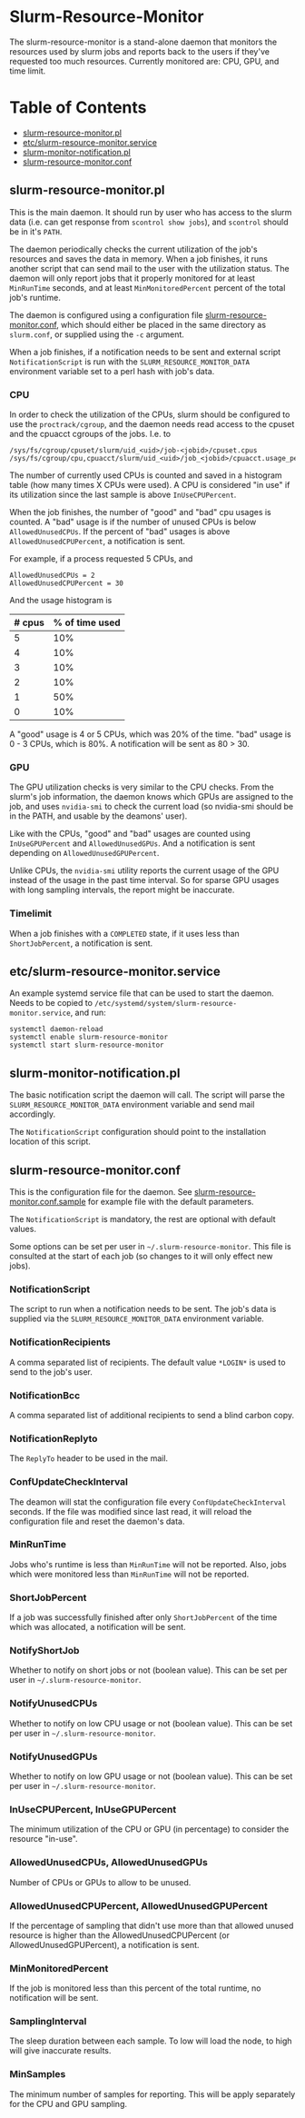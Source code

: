 # Slurm-Resource-Monitor

The slurm-resource-monitor is a stand-alone daemon that monitors the resources
used by slurm jobs and reports back to the users if they've requested too much
resources. Currently monitored are: CPU, GPU, and time limit.

# Table of Contents

* [slurm-resource-monitor.pl](#slurm-resource-monitorpl)
* [etc/slurm-resource-monitor.service](#etcslurm-resource-monitorservice)
* [slurm-monitor-notification.pl](#slurm-monitor-notificationpl)
* [slurm-resource-monitor.conf](#slurm-resource-monitorconf)

## slurm-resource-monitor.pl

This is the main daemon. It should run by user who has access to the slurm data
(i.e. can get response from `scontrol show jobs`), and `scontrol` should be in
it's `PATH`.

The daemon periodically checks the current utilization of the job's resources
and saves the data in memory. When a job finishes, it runs another script that
can send mail to the user with the utilization status. The daemon will only
report jobs that it properly monitored for at least `MinRunTime` seconds, and
at least `MinMonitoredPercent` percent of the total job's runtime.

The daemon is configured using a configuration file
[slurm-resource-monitor.conf](#slurm-resource-monitorconf), which should either
be placed in the same directory as `slurm.conf`, or supplied using the `-c`
argument.

When a job finishes, if a notification needs to be sent and external script
`NotificationScript` is run with the `SLURM_RESOURCE_MONITOR_DATA` environment
variable set to a perl hash with job's data.

### CPU

In order to check the utilization of the CPUs, slurm should be configured to
use the `proctrack/cgroup`, and the daemon needs read access to the cpuset and
the cpuacct cgroups of the jobs. I.e. to
```
/sys/fs/cgroup/cpuset/slurm/uid_<uid>/job-<jobid>/cpuset.cpus
/sys/fs/cgroup/cpu,cpuacct/slurm/uid_<uid>/job_<jobid>/cpuacct.usage_percpu
```

The number of currently used CPUs is counted and saved in a histogram table
(how many times X CPUs were used). A CPU is considered "in use" if its
utilization since the last sample is above `InUseCPUPercent`.

When the job finishes, the number of "good" and "bad" cpu usages is counted. A
"bad" usage is if the number of unused CPUs is below `AllowedUnusedCPUs`. If
the percent of "bad" usages is above `AllowedUnusedCPUPercent`, a notification
is sent.

For example, if a process requested 5 CPUs, and 
```
AllowedUnusedCPUs = 2
AllowedUnusedCPUPercent = 30
```

And the usage histogram is

| # cpus | % of time used |
|--------|----------------|
|      5 |  10%           |
|      4 |  10%           |
|      3 |  10%           |
|      2 |  10%           |
|      1 |  50%           |
|      0 |  10%           |

A "good" usage is 4 or 5 CPUs, which was 20% of the time. "bad" usage is 0 - 3
CPUs, which is 80%. A notification will be sent as 80 > 30.

### GPU

The GPU utilization checks is very similar to the CPU checks. From the slurm's
job information, the daemon knows which GPUs are assigned to the job, and uses
`nvidia-smi` to check the current load (so nvidia-smi should be in the PATH,
and usable by the deamons' user).

Like with the CPUs, "good" and "bad" usages are counted using `InUseGPUPercent`
and `AllowedUnusedGPUs`. And a notification is sent depending on
`AllowedUnusedGPUPercent`.

Unlike CPUs, the `nvidia-smi` utility reports the current usage of the GPU
instead of the usage in the past time interval. So for sparse GPU usages with
long sampling intervals, the report might be inaccurate.

### Timelimit

When a job finishes with a `COMPLETED` state, if it uses less than
`ShortJobPercent`, a notification is sent.

## etc/slurm-resource-monitor.service

An example systemd service file that can be used to start the daemon. Needs to
be copied to `/etc/systemd/system/slurm-resource-monitor.service`, and run:
```
systemctl daemon-reload
systemctl enable slurm-resource-monitor
systemctl start slurm-resource-monitor
```

## slurm-monitor-notification.pl

The basic notification script the daemon will call. The script will parse the
`SLURM_RESOURCE_MONITOR_DATA` environment variable and send mail accordingly.

The `NotificationScript` configuration should point to the installation
location of this script.

## slurm-resource-monitor.conf

This is the configuration file for the daemon. See
[slurm-resource-monitor.conf.sample](slurm-resource-monitor.conf.sample) for
example file with the default parameters.

The `NotificationScript` is mandatory, the rest are optional with default
values.

Some options can be set per user in `~/.slurm-resource-monitor`. This file is
consulted at the start of each job (so changes to it will only effect new
jobs).

### NotificationScript

The script to run when a notification needs to be sent. The job's data is
supplied via the `SLURM_RESOURCE_MONITOR_DATA` environment variable.

### NotificationRecipients

A comma separated list of recipients. The default value `*LOGIN*` is used to
send to the job's user.

### NotificationBcc

A comma separated list of additional recipients to send a blind carbon copy.

### NotificationReplyto

The `ReplyTo` header to be used in the mail.

### ConfUpdateCheckInterval

The deamon will stat the configuration file every `ConfUpdateCheckInterval`
seconds. If the file was modified since last read, it will reload the
configuration file and reset the daemon's data.

### MinRunTime

Jobs who's runtime is less than `MinRunTime` will not be reported. Also, jobs
which were monitored less than `MinRunTime` will not be reported.

### ShortJobPercent

If a job was successfully finished after only `ShortJobPercent` of the time
which was allocated, a notification will be sent.

### NotifyShortJob

Whether to notify on short jobs or not (boolean value). This can be set per
user in `~/.slurm-resource-monitor`.

### NotifyUnusedCPUs

Whether to notify on low CPU usage or not (boolean value). This can be set per
user in `~/.slurm-resource-monitor`.

### NotifyUnusedGPUs

Whether to notify on low GPU usage or not (boolean value). This can be set per
user in `~/.slurm-resource-monitor`.

### InUseCPUPercent, InUseGPUPercent

The minimum utilization of the CPU or GPU (in percentage) to consider the
resource "in-use".

### AllowedUnusedCPUs, AllowedUnusedGPUs

Number of CPUs or GPUs to allow to be unused.

### AllowedUnusedCPUPercent, AllowedUnusedGPUPercent

If the percentage of sampling that didn't use more than that allowed unused
resource is higher than the AllowedUnusedCPUPercent (or
AllowedUnusedGPUPercent), a notification is sent.

### MinMonitoredPercent

If the job is monitored less than this percent of the total runtime, no
notification will be sent.

### SamplingInterval

The sleep duration between each sample. To low will load the node, to high will
give inaccurate results.

### MinSamples

The minimum number of samples for reporting. This will be apply separately for
the CPU and GPU sampling.
